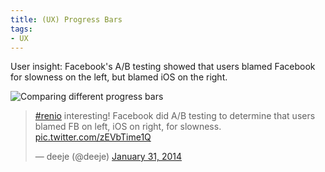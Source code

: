 ```yaml
---
title: (UX) Progress Bars
tags:
- UX
---
```

User insight: Facebook's A/B testing showed that users blamed Facebook for slowness on the left, but blamed iOS on the right.

![Comparing different progress bars](../dev/2014-01-31-ux-progress-bars--compare-phones.jpg "Comparing different progress bars")

<blockquote class="twitter-tweet"><p lang="en" dir="ltr"><a href="https://twitter.com/hashtag/renio?src=hash&amp;ref_src=twsrc%5Etfw">#renio</a> interesting! Facebook did A/B testing to determine that users blamed FB on left, iOS on right, for slowness. <a href="http://t.co/zEVbTime1Q">pic.twitter.com/zEVbTime1Q</a></p>&mdash; deeje (@deeje) <a href="https://twitter.com/deeje/status/429387728099086336?ref_src=twsrc%5Etfw">January 31, 2014</a></blockquote> <script async src="https://platform.twitter.com/widgets.js" charset="utf-8"></script>

